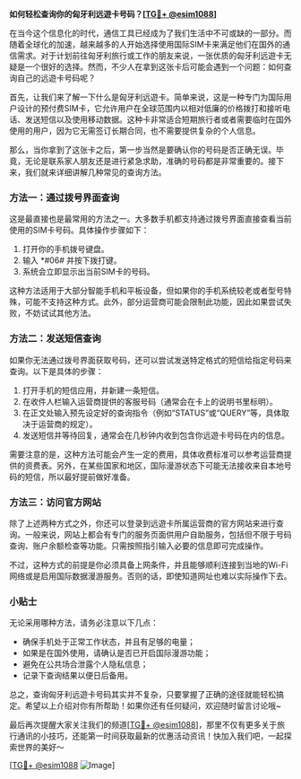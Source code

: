 **如何轻松查询你的匈牙利远遊卡号码？[[TG💪+ @esim1088](https://t.me/s/esim1088)]**

在当今这个信息化的时代，通信工具已经成为了我们生活中不可或缺的一部分。而随着全球化的加速，越来越多的人开始选择使用国际SIM卡来满足他们在国外的通信需求。对于计划前往匈牙利旅行或工作的朋友来说，一张优质的匈牙利远遊卡无疑是一个很好的选择。然而，不少人在拿到这张卡后可能会遇到一个问题：如何查询自己的远遊卡号码呢？

首先，让我们来了解一下什么是匈牙利远遊卡。简单来说，这是一种专门为国际用户设计的预付费SIM卡，它允许用户在全球范围内以相对低廉的价格拨打和接听电话、发送短信以及使用移动数据。这种卡非常适合短期旅行者或者需要临时在国外使用的用户，因为它无需签订长期合同，也不需要提供复杂的个人信息。

那么，当你拿到了这张卡之后，第一步当然是要确认你的号码是否正确无误。毕竟，无论是联系家人朋友还是进行紧急求助，准确的号码都是非常重要的。接下来，我们就来详细讲解几种常见的查询方法。

### 方法一：通过拨号界面查询

这是最直接也是最常用的方法之一。大多数手机都支持通过拨号界面直接查看当前使用的SIM卡号码。具体操作步骤如下：

1. 打开你的手机拨号键盘。
2. 输入 *#06# 并按下拨打键。
3. 系统会立即显示出当前SIM卡的号码。

这种方法适用于大部分智能手机和平板设备，但如果你的手机系统较老或者型号特殊，可能不支持这种方式。此外，部分运营商可能会限制此功能，因此如果尝试失败，不妨试试其他方法。

### 方法二：发送短信查询

如果你无法通过拨号界面获取号码，还可以尝试发送特定格式的短信给指定号码来查询。以下是具体的步骤：

1. 打开手机的短信应用，并新建一条短信。
2. 在收件人栏输入运营商提供的客服号码（通常会在卡上的说明书里标明）。
3. 在正文处输入预先设定好的查询指令（例如“STATUS”或“QUERY”等，具体取决于运营商的规定）。
4. 发送短信并等待回复，通常会在几秒钟内收到包含你远遊卡号码在内的信息。

需要注意的是，这种方法可能会产生一定的费用，具体收费标准可以参考运营商提供的资费表。另外，在某些国家和地区，国际漫游状态下可能无法接收来自本地号码的短信，所以最好提前做好准备。

### 方法三：访问官方网站

除了上述两种方式之外，你还可以登录到远遊卡所属运营商的官方网站来进行查询。一般来说，网站上都会有专门的服务页面供用户自助服务，包括但不限于号码查询、账户余额检查等功能。只需按照指引输入必要的信息即可完成操作。

不过，这种方式的前提是你必须具备上网条件，并且能够顺利连接到当地的Wi-Fi网络或是启用国际数据漫游服务。否则的话，即使知道网址也难以实际操作下去。

### 小贴士

无论采用哪种方法，请务必注意以下几点：

- 确保手机处于正常工作状态，并且有足够的电量；
- 如果是在国外使用，请确认是否已开启国际漫游功能；
- 避免在公共场合泄露个人隐私信息；
- 记录下查询结果以便日后备用。

总之，查询匈牙利远遊卡号码其实并不复杂，只要掌握了正确的途径就能轻松搞定。希望以上介绍对你有所帮助！如果你还有任何疑问，欢迎随时留言讨论哦~

最后再次提醒大家关注我们的频道[[TG💪+ @esim1088](https://t.me/s/esim1088)]，那里不仅有更多关于旅行通讯的小技巧，还能第一时间获取最新的优惠活动资讯！快加入我们吧，一起探索世界的美好～ 

[[TG💪+ @esim1088](https://t.me/s/esim1088) ![Image](https://i.postimg.cc/4NQfJmqS/Snipaste-2025-05-13-00-14-12.png)]